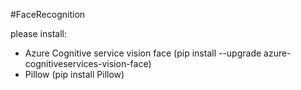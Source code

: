 #FaceRecognition

please install:
- Azure Cognitive service vision face (pip install --upgrade azure-cognitiveservices-vision-face)
- Pillow (pip install Pillow)
